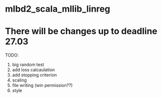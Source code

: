 # mlbd2_scala_mllib_linreg

# There will be changes up to deadline 27.03

TODO:
1. big random test
2. add loss calcaulation
3. add stopping criterion
4. scaling
5. file writing (win permission??)
6. style
